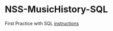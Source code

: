 # NSS-MusicHistory-SQL
First Practice with SQL [instructions](./https://github.com/nashville-software-school/bangazon-inc/blob/cohort-45/book-1-orientation/chapters/SQL_INTRO.md)

